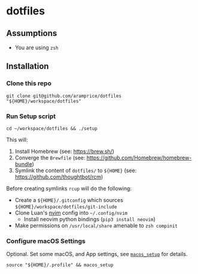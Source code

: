# dotfiles

## Assumptions

- You are using `zsh`

## Installation

### Clone this repo

```
git clone git@github.com/aramprice/dotfiles "${HOME}/workspace/dotfiles"
```

### Run Setup script

```
cd ~/workspace/dotfiles && ./setup
```

This will:
1. Install Homebrew (see: https://brew.sh/)
2. Converge the `Brewfile` (see: https://github.com/Homebrew/homebrew-bundle)
3. Symlink the content of `dotfiles/` to `${HOME}` (see: https://github.com/thoughtbot/rcm)

Before creating symlinks `rcup` will do the following:
- Create a `${HOME}/.gitconfig` which sources `${HOME}/workspace/dotfiles/git-include`
- Clone Luan's [nvim](https://github.com/luan/nvim) config into `~/.config/nvim`
  - Install neovim python bindings (`pip3 install neovim`)
- Make permissions on `/usr/local/share` amenable to `zsh compinit`

### Configure macOS Settings

Optional. Set some macOS, and App settings, see [`macos_setup`](dotfiles/profile#L15-L66) for details.

```
source "${HOME}/.profile" && macos_setup
```

